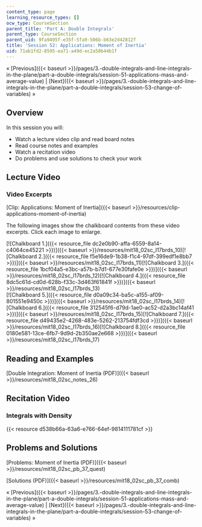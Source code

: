 ```yaml
---
content_type: page
learning_resource_types: []
ocw_type: CourseSection
parent_title: 'Part A: Double Integrals'
parent_type: CourseSection
parent_uid: 9fa9495f-e35f-5fa9-506b-b63e2d42812f
title: 'Session 52: Applications: Moment of Inertia'
uid: 71ab1fd2-8595-ea71-a49d-ec2a50b44b1f
---
```


« [Previous]({{< baseurl >}}/pages/3.-double-integrals-and-line-integrals-in-the-plane/part-a-double-integrals/session-51-applications-mass-and-average-value) | [Next]({{< baseurl >}}/pages/3.-double-integrals-and-line-integrals-in-the-plane/part-a-double-integrals/session-53-change-of-variables) »

Overview
--------

In this session you will:

*   Watch a lecture video clip and read board notes
*   Read course notes and examples
*   Watch a recitation video
*   Do problems and use solutions to check your work

Lecture Video
-------------

### Video Excerpts

[Clip: Applications: Moment of Inertia]({{< baseurl >}}/resources/clip-applications-moment-of-inertia)

The following images show the chalkboard contents from these video excerpts. Click each image to enlarge.

[![Chalkboard 1.]({{< resource_file dc2e0b90-affa-6559-8a14-c4064ce45221 >}})]({{< baseurl >}}/resources/mit18_02sc_l17brds_10)[![Chalkboard 2.]({{< resource_file f5e16de9-1b38-f1c4-97df-399edf1e8bb7 >}})]({{< baseurl >}}/resources/mit18_02sc_l17brds_11)[![Chalkboard 3.]({{< resource_file 1bcf04a5-e3bc-a57b-b7d1-677e30fafe0e >}})]({{< baseurl >}}/resources/mit18_02sc_l17brds_12)[![Chalkboard 4.]({{< resource_file 8dc5c61d-cd0d-628b-f33c-3d463f61841f >}})]({{< baseurl >}}/resources/mit18_02sc_l17brds_13)  
[![Chalkboard 5.]({{< resource_file d0a09c34-ba5c-a155-af09-801551e9450c >}})]({{< baseurl >}}/resources/mit18_02sc_l17brds_14)[![Chalkboard 6.]({{< resource_file 312545f6-d79d-1ae0-ac52-d2a3bc14af41 >}})]({{< baseurl >}}/resources/mit18_02sc_l17brds_15)[![Chalkboard 7.]({{< resource_file d49435e2-4268-483e-5262-213754fdf3cd >}})]({{< baseurl >}}/resources/mit18_02sc_l17brds_16)[![Chalkboard 8.]({{< resource_file 0180e581-13ce-6fb7-9d9d-2b350ae2e668 >}})]({{< baseurl >}}/resources/mit18_02sc_l17brds_17)

Reading and Examples
--------------------

[Double Integration: Moment of Inertia (PDF)]({{< baseurl >}}/resources/mit18_02sc_notes_26)

Recitation Video
----------------

### Integrals with Density

{{< resource d538b66a-63a6-e766-64ef-9814111781cf >}}

Problems and Solutions
----------------------

[Problems: Moment of Inertia (PDF)]({{< baseurl >}}/resources/mit18_02sc_pb_37_quest)

[Solutions (PDF)]({{< baseurl >}}/resources/mit18_02sc_pb_37_comb)

« [Previous]({{< baseurl >}}/pages/3.-double-integrals-and-line-integrals-in-the-plane/part-a-double-integrals/session-51-applications-mass-and-average-value) | [Next]({{< baseurl >}}/pages/3.-double-integrals-and-line-integrals-in-the-plane/part-a-double-integrals/session-53-change-of-variables) »